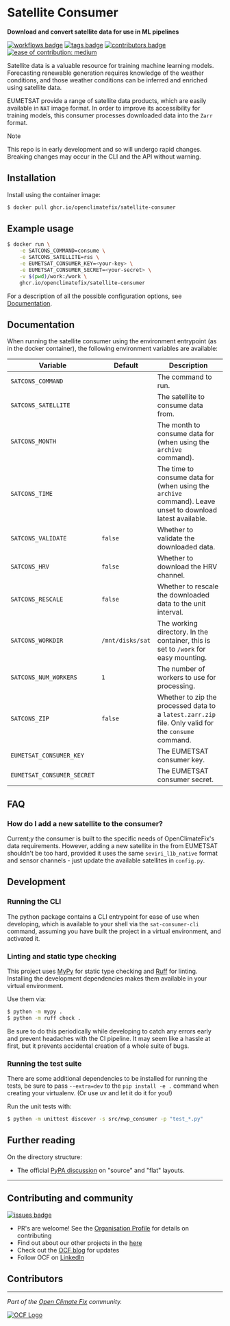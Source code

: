 # Satellite Consumer

**Download and convert satellite data for use in ML pipelines**
 
[![workflows badge](https://img.shields.io/github/actions/workflow/status/openclimatefix/satellite-consumer/merged_ci.yml?branch=main&color=FFD053&label=workflow)](https://github.com/openclimatefix/satellite-consumer/actions/workflows/merged_ci.yml)
[![tags badge](https://img.shields.io/github/v/tag/openclimatefix/satellite-consumer?include_prereleases&sort=semver&color=FFAC5F)](https://github.com/openclimatefix/satellite-consumer/tags)
[![contributors badge](https://img.shields.io/github/contributors/openclimatefix/satellite-consumer?color=FFFFFF)](https://github.com/openclimatefix/satellite-consumer/graphs/contributors)
[![ease of contribution: medium](https://img.shields.io/badge/ease%20of%20contribution:%20medium-f4900c)](https://github.com/openclimatefix#how-easy-is-it-to-get-involved)

Satellite data is a valuable resource for training machine learning models.
Forecasting renewable generation requires knowledge of the weather conditions,
and those weather conditions can be inferred and enriched using satellite data.

EUMETSAT provide a range of satellite data products, which are easily available
in `NAT` image format. In order to improve its accessibility for training models,
this consumer processes downloaded data into the `Zarr` format.

> [!Note]
> This repo is in early development and so will undergo rapid changes.
> Breaking changes may occur in the CLI and the API without warning.


## Installation

Install using the container image:
```bash
$ docker pull ghcr.io/openclimatefix/satellite-consumer
```

## Example usage

```bash
$ docker run \
    -e SATCONS_COMMAND=consume \
    -e SATCONS_SATELLITE=rss \
    -e EUMETSAT_CONSUMER_KEY=<your-key> \
    -e EUMETSAT_CONSUMER_SECRET=<your-secret> \
    -v $(pwd)/work:/work \
    ghcr.io/openclimatefix/satellite-consumer
```

For a description of all the possible configuration options, see [Documentation](#documentation).

## Documentation

When running the satellite consumer using the environment entrypoint (as in the docker container),
the following environment variables are available:

| Variable | Default | Description |
|----------|---------|-------------|
| `SATCONS_COMMAND` |  | The command to run. |
| `SATCONS_SATELLITE` | | The satellite to consume data from. |
| `SATCONS_MONTH` | | The month to consume data for (when using the `archive` command). |
| `SATCONS_TIME` | | The time to consume data for (when using the `archive` command). Leave unset to download latest available. | 
| `SATCONS_VALIDATE` | `false` | Whether to validate the downloaded data. |
| `SATCONS_HRV` | `false` | Whether to download the HRV channel. |
| `SATCONS_RESCALE` | `false` | Whether to rescale the downloaded data to the unit interval. |
| `SATCONS_WORKDIR` | `/mnt/disks/sat` | The working directory. In the container, this is set to `/work` for easy mounting. |
| `SATCONS_NUM_WORKERS` | `1` | The number of workers to use for processing. |
| `SATCONS_ZIP` | `false` | Whether to zip the processed data to a `latest.zarr.zip` file. Only valid for the `consume` command. |
| `EUMETSAT_CONSUMER_KEY` |  | The EUMETSAT consumer key. |
| `EUMETSAT_CONSUMER_SECRET` |  | The EUMETSAT consumer secret. |

## FAQ

### How do I add a new satellite to the consumer?

Current;y the consumer is built to the specific needs of OpenClimateFix's data requirements.
However, adding a new satellite in the from EUMETSAT shouldn't be too hard, provided it uses
the same `seviri_l1b_native` format and sensor channels - just update the available satellites
in `config.py`.

## Development

### Running the CLI

The python package contains a CLI entrypoint for ease of use when developing, which is available
to your shell via the `sat-consumer-cli` command, assuming you have built the project in a virtual
environment, and activated it.

### Linting and static type checking
 
This project uses [MyPy](https://mypy.readthedocs.io/en/stable/) for static type checking
and [Ruff](https://docs.astral.sh/ruff/) for linting.
Installing the development dependencies makes them available in your virtual environment.

Use them via:

```bash
$ python -m mypy .
$ python -m ruff check .
```

Be sure to do this periodically while developing to catch any errors early
and prevent headaches with the CI pipeline. It may seem like a hassle at first,
but it prevents accidental creation of a whole suite of bugs.

### Running the test suite

There are some additional dependencies to be installed for running the tests,
be sure to pass `--extra=dev` to the `pip install -e .` command when creating your virtualenv.
(Or use uv and let it do it for you!)

Run the unit tests with:

```bash
$ python -m unittest discover -s src/nwp_consumer -p "test_*.py"
```
 
## Further reading

On the directory structure:
- The official [PyPA discussion](https://packaging.python.org/en/latest/discussions/src-layout-vs-flat-layout/) on 
"source" and "flat" layouts.


---

## Contributing and community

[![issues badge](https://img.shields.io/github/issues/openclimatefix/ocf-template?color=FFAC5F)](https://github.com/openclimatefix/ocf-template/issues?q=is%3Aissue+is%3Aopen+sort%3Aupdated-desc)

- PR's are welcome! See the [Organisation Profile](https://github.com/openclimatefix) for details on contributing
- Find out about our other projects in the [here](https://github.com/openclimatefix/.github/tree/main/profile)
- Check out the [OCF blog](https://openclimatefix.org/blog) for updates
- Follow OCF on [LinkedIn](https://uk.linkedin.com/company/open-climate-fix)


## Contributors

<!-- ALL-CONTRIBUTORS-LIST:START - Do not remove or modify this section -->
<!-- prettier-ignore-start -->
<!-- markdownlint-disable -->

<!-- markdownlint-restore -->
<!-- prettier-ignore-end -->

<!-- ALL-CONTRIBUTORS-LIST:END -->

---

*Part of the [Open Climate Fix](https://github.com/orgs/openclimatefix/people) community.*

[![OCF Logo](https://cdn.prod.website-files.com/62d92550f6774db58d441cca/6324a2038936ecda71599a8b_OCF_Logo_black_trans.png)](https://openclimatefix.org)

